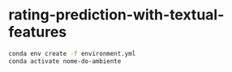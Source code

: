# rating-prediction-with-textual-features

```bash
conda env create -f environment.yml
conda activate nome-do-ambiente
```

